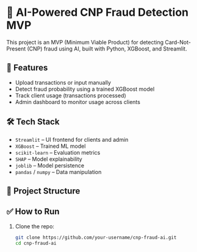 # 🧠 AI-Powered CNP Fraud Detection MVP

This project is an MVP (Minimum Viable Product) for detecting Card-Not-Present (CNP) fraud using AI, built with Python, XGBoost, and Streamlit.

## 🚀 Features

- Upload transactions or input manually
- Detect fraud probability using a trained XGBoost model
- Track client usage (transactions processed)
- Admin dashboard to monitor usage across clients

## 🛠 Tech Stack

- `Streamlit` – UI frontend for clients and admin  
- `XGBoost` – Trained ML model  
- `scikit-learn` – Evaluation metrics  
- `SHAP` – Model explainability  
- `joblib` – Model persistence  
- `pandas` / `numpy` – Data manipulation  

## 📂 Project Structure


## ✅ How to Run

1. Clone the repo:
   ```bash
   git clone https://github.com/your-username/cnp-fraud-ai.git
   cd cnp-fraud-ai

